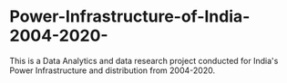 # Power-Infrastructure-of-India-2004-2020-
This is a Data Analytics and data research project conducted for India's Power Infrastructure and distribution from 2004-2020.
